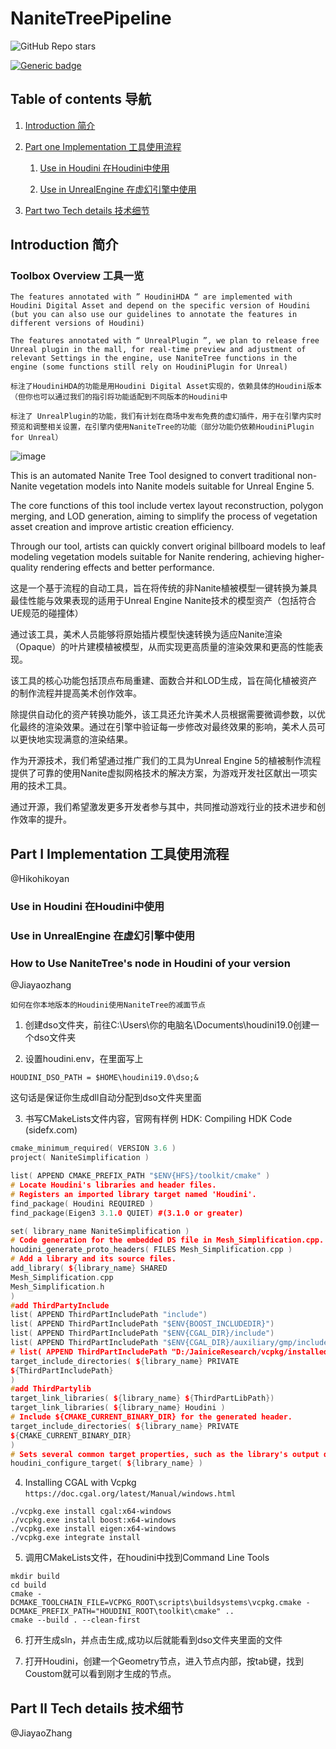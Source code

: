 # NaniteTreePipeline


![GitHub Repo stars](https://img.shields.io/github/stars/jiayaozhang/NaniteTree?style=social)

[![Generic badge](https://img.shields.io/badge/🌲-Website-green)](h[ttps://www.modelscope.cn/profile/Jannie](https://nanitetree.github.io/))



## Table of contents 导航
1. [Introduction 简介](#Introduction)

2. [Part one Implementation 工具使用流程](#Implementation)
    1. [Use in Houdini 在Houdini中使用](#Houdini)

    2. [Use in UnrealEngine 在虚幻引擎中使用](#Unreal)

3. [Part two Tech details 技术细节](#TechDetails)


## Introduction 简介 <a name="Introduction"></a>
### Toolbox Overview 工具一览
    The features annotated with ” HoudiniHDA “ are implemented with Houdini Digital Asset and depend on the specific version of Houdini (but you can also use our guidelines to annotate the features in different versions of Houdini) 
    
    The features annotated with “ UnrealPlugin ”, we plan to release free Unreal plugin in the mall, for real-time preview and adjustment of relevant Settings in the engine, use NaniteTree functions in the engine (some functions still rely on HoudiniPlugin for Unreal)

    标注了HoudiniHDA的功能是用Houdini Digital Asset实现的，依赖具体的Houdini版本（但你也可以通过我们的指引将功能适配到不同版本的Houdini中

    标注了 UnrealPlugin的功能，我们有计划在商场中发布免费的虚幻插件，用于在引擎内实时预览和调整相关设置，在引擎内使用NaniteTree的功能（部分功能仍依赖HoudiniPlugin for Unreal）

![image](https://hikohiko.notion.site/image/https%3A%2F%2Fprod-files-secure.s3.us-west-2.amazonaws.com%2F0d608712-81b7-41af-8caa-374d0e8f6ab6%2F0634b59b-e0eb-4a5f-9a3f-4ca01880fccc%2FUntitled.png?table=block&id=1c590fd1-b87c-4c16-bea4-21535de076fa&spaceId=0d608712-81b7-41af-8caa-374d0e8f6ab6&width=2000&userId=&cache=v2)


This is an automated Nanite Tree Tool designed to convert traditional non-Nanite vegetation models into Nanite models suitable for Unreal Engine 5. 

The core functions of this tool include vertex layout reconstruction, polygon merging, and LOD generation, aiming to simplify the process of vegetation asset creation and improve artistic creation efficiency.

Through our tool, artists can quickly convert original billboard models to leaf modeling vegetation models suitable for Nanite rendering, achieving higher-quality rendering effects and better performance.

这是一个基于流程的自动工具，旨在将传统的非Nanite植被模型一键转换为兼具最佳性能与效果表现的适用于Unreal Engine Nanite技术的模型资产（包括符合UE规范的碰撞体）

通过该工具，美术人员能够将原始插片模型快速转换为适应Nanite渲染（Opaque）的叶片建模植被模型，从而实现更高质量的渲染效果和更高的性能表现。

该工具的核心功能包括顶点布局重建、面数合并和LOD生成，旨在简化植被资产的制作流程并提高美术创作效率。

除提供自动化的资产转换功能外，该工具还允许美术人员根据需要微调参数，以优化最终的渲染效果。通过在引擎中验证每一步修改对最终效果的影响，美术人员可以更快地实现满意的渲染结果。

作为开源技术，我们希望通过推广我们的工具为Unreal Engine 5的植被制作流程提供了可靠的使用Nanite虚拟网格技术的解决方案，为游戏开发社区献出一项实用的技术工具。

通过开源，我们希望激发更多开发者参与其中，共同推动游戏行业的技术进步和创作效率的提升。


## Part Ⅰ Implementation 工具使用流程 <a name="Implementation"></a>
 @Hikohikoyan 

### Use in Houdini 在Houdini中使用 <a name="Houdini"></a>


### Use in UnrealEngine 在虚幻引擎中使用 <a name="Unreal"></a>


### How to Use NaniteTree's node in Houdini of your version
@Jiayaozhang

    如何在你本地版本的Houdini使用NaniteTree的减面节点

1. 创建dso⽂件夹，前往C:\Users\你的电脑名\Documents\houdini19.0创建⼀个dso⽂件夹


2. 设置houdini.env，在⾥⾯写上

```shell
HOUDINI_DSO_PATH = $HOME\houdini19.0\dso;& 
```


这句话是保证你⽣成dll⾃动分配到dso⽂件夹⾥⾯


3. 书写CMakeLists⽂件内容，官⽹有样例 HDK: Compiling HDK Code (sidefx.com)

```cpp
cmake_minimum_required( VERSION 3.6 )
project( NaniteSimplification )

list( APPEND CMAKE_PREFIX_PATH "$ENV{HFS}/toolkit/cmake" )
# Locate Houdini's libraries and header files.
# Registers an imported library target named 'Houdini'.
find_package( Houdini REQUIRED )
find_package(Eigen3 3.1.0 QUIET) #(3.1.0 or greater)

set( library_name NaniteSimplification )
# Code generation for the embedded DS file in Mesh_Simplification.cpp.
houdini_generate_proto_headers( FILES Mesh_Simplification.cpp )
# Add a library and its source files.
add_library( ${library_name} SHARED
Mesh_Simplification.cpp
Mesh_Simplification.h
)
#add ThirdPartyInclude
list( APPEND ThirdPartIncludePath "include")
list( APPEND ThirdPartIncludePath "$ENV{BOOST_INCLUDEDIR}")
list( APPEND ThirdPartIncludePath "$ENV{CGAL_DIR}/include")
list( APPEND ThirdPartIncludePath "$ENV{CGAL_DIR}/auxiliary/gmp/include")
# list( APPEND ThirdPartIncludePath "D:/JainiceResearch/vcpkg/installed/x64-window")
target_include_directories( ${library_name} PRIVATE
${ThirdPartIncludePath}
)
#add ThirdPartylib
target_link_libraries( ${library_name} ${ThirdPartLibPath})
target_link_libraries( ${library_name} Houdini )
# Include ${CMAKE_CURRENT_BINARY_DIR} for the generated header.
target_include_directories( ${library_name} PRIVATE
${CMAKE_CURRENT_BINARY_DIR}
)
# Sets several common target properties, such as the library's output directory.
houdini_configure_target( ${library_name} )
```

4. Installing CGAL with Vcpkg
  `https://doc.cgal.org/latest/Manual/windows.html`

```shell
./vcpkg.exe install cgal:x64-windows
./vcpkg.exe install boost:x64-windows
./vcpkg.exe install eigen:x64-windows
./vcpkg.exe integrate install
```


5. 调⽤CMakeLists⽂件，在houdini中找到Command Line Tools

```shell
mkdir build
cd build
cmake -DCMAKE_TOOLCHAIN_FILE=VCPKG_ROOT\scripts\buildsystems\vcpkg.cmake -DCMAKE_PREFIX_PATH="HOUDINI_ROOT\toolkit\cmake" ..
cmake --build . --clean-first
```
6. 打开生成sln，并点击生成,成功以后就能看到dso⽂件夹里面的⽂件

7. 打开Houdini，创建⼀个Geometry节点，进⼊节点内部，按tab键，找到Coustom就可以看到刚才⽣成的节点。

## Part Ⅱ Tech details 技术细节  <a name="TechDetails"></a>
 @JiayaoZhang
